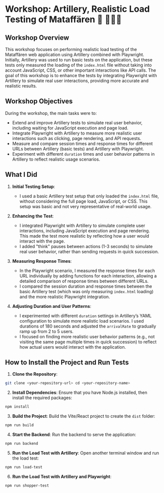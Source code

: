 # Workshop: Artillery, Realistic Load Testing of Mataffären 🛒 🍞🍗🍎

## Workshop Overview

This workshop focuses on performing realistic load testing of the Mataffären web application using Artillery combined with Playwright. Initially, Artillery was used to run basic tests on the application, but these tests only measured the loading of the `index.html` file without taking into account JavaScript, CSS, or other important interactions like API calls. The goal of this workshop is to enhance the tests by integrating Playwright with Artillery to simulate real user interactions, providing more accurate and realistic results.

## Workshop Objectives

During the workshop, the main tasks were to:

- Extend and improve Artillery tests to simulate real user behavior, including waiting for JavaScript execution and page load.
- Integrate Playwright with Artillery to measure more realistic user interactions such as clicking, page rendering, and API requests.
- Measure and compare session times and response times for different URLs between Artillery (basic tests) and Artillery with Playwright.
- Experiment with different `duration` times and user behavior patterns in Artillery to reflect realistic usage scenarios.

## What I Did

1. **Initial Testing Setup**:
   - I used a basic Artillery test setup that only loaded the `index.html` file, without considering the full page load, JavaScript, or CSS. This setup was basic and not very representative of real-world usage.

2. **Enhancing the Test**:
   - I integrated Playwright with Artillery to simulate complete user interactions, including JavaScript execution and page rendering. This made the test more realistic by reflecting how a user would interact with the page.
   - I added "think" pauses between actions (1-3 seconds) to simulate real user behavior, rather than sending requests in quick succession.
   
3. **Measuring Response Times**:
   - In the Playwright scenario, I measured the response times for each URL individually by adding functions for each interaction, allowing a detailed comparison of response times between different URLs.
   - I compared the session duration and response times between the basic Artillery test (which was only measuring `index.html` loading) and the more realistic Playwright integration.
   
4. **Adjusting Duration and User Patterns**:
   - I experimented with different `duration` settings in Artillery’s YAML configuration to simulate more realistic load scenarios. I used durations of 180 seconds and adjusted the `arrivalRate` to gradually ramp up from 2 to 5 users.
   - I focused on finding more realistic user behavior patterns (e.g., not visiting the same page multiple times in quick succession) to reflect how actual users would interact with the application.

## How to Install the Project and Run Tests

1. **Clone the Repository**:
```bash
git clone <your-repository-url> cd <your-repository-name>
```

2. **Install Dependencies**:
Ensure that you have Node.js installed, then install the required packages:

```bash
npm install
```

3. **Build the Project**:
Build the Vite/React project to create the `dist` folder:

```bash
npm run build
```

4. **Start the Backend**:
Run the backend to serve the application:
```bash
npm run backend
```

5. **Run the Load Test with Artillery**:
Open another terminal window and run the load test:

```bash
npm run load-test
```

6. **Run the Load Test with Artillery and Playwright**:

```bash
npm run shopper-test
```
